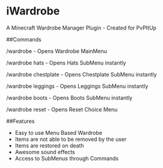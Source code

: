 iWardrobe
=========

A Minecraft Wardrobe Manager Plugin - Created for PvPItUp

##Commands

/wardrobe - Opens Wardrobe MainMenu

/wardrobe hats - Opens Hats SubMenu instantly

/wardrobe chestplate - Opens Chestplate SubMenu instantly

/wardrobe leggings - Opens Leggings SubMenu instantly

/wardrobe boots - Opens Boots SubMenu instantly

/wardrobe reset - Opens Reset Choice Menu

##Features
- Easy to use Menu Based Wardrobe
- Items are not able to be removed by the user 
- Items are restored on death
- Awesome sound effects
- Access to SubMenus through Commands
